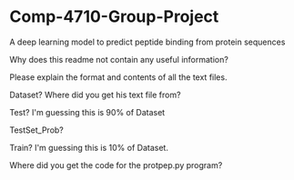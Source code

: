 # Comp-4710-Group-Project
A deep learning model to predict peptide binding from protein sequences



Why does this readme not contain any useful information?

Please explain the format and contents of all the text files.

Dataset? Where did you get his text file from?

Test? I'm guessing this is 90% of Dataset

TestSet_Prob?

Train? I'm guessing this is 10% of Dataset.


Where did you get the code for the protpep.py program? 
